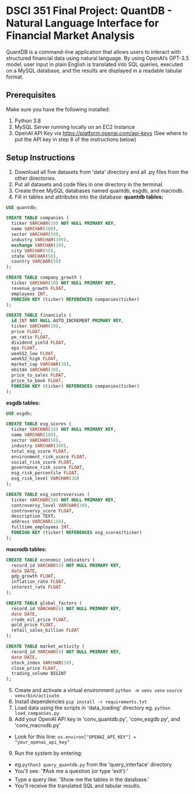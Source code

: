 # DSCI 351 Final Project: QuantDB - Natural Language Interface for Financial Market Analysis

QuantDB is a command-line application that allows users to interact with structured financial data using natural language. By using OpenAI’s GPT-3.5 model, user input in plain English is translated into SQL queries, executed on a MySQL database, and the results are displayed in a readable tabular format.

## Prerequisites
Make sure you have the following installed:
1. Python 3.8
2. MySQL Server running locally on an EC2 Instance
3. OpenAI API Key via https://platform.openai.com/api-keys (See where to put the API key in step 8 of the instructions below)

## Setup Instructions
1. Download all five datasets from 'data' directory and all .py files from the other directories.
2. Put all datasets and code files in one directory in the terminal.
3. Create three MySQL databases named quantdb, esgdb, and macrodb.
4. Fill in tables and attributes into the database:
**quantdb tables:**
```sql
USE quantdb;

CREATE TABLE companies (
  ticker VARCHAR(10) NOT NULL PRIMARY KEY,
  name VARCHAR(100),
  sector VARCHAR(50),
  industry VARCHAR(100),
  exchange VARCHAR(20),
  city VARCHAR(50),
  state VARCHAR(50),
  country VARCHAR(50)
);

CREATE TABLE company_growth (
  ticker VARCHAR(10) NOT NULL PRIMARY KEY,
  revenue_growth FLOAT,
  employees INT,
  FOREIGN KEY (ticker) REFERENCES companies(ticker)
);

CREATE TABLE financials (
  id INT NOT NULL AUTO_INCREMENT PRIMARY KEY,
  ticker VARCHAR(10),
  price FLOAT,
  pe_ratio FLOAT,
  dividend_yield FLOAT,
  eps FLOAT,
  week52_low FLOAT,
  week52_high FLOAT,
  market_cap VARCHAR(30),
  ebitda VARCHAR(30),
  price_to_sales FLOAT,
  price_to_book FLOAT,
  FOREIGN KEY (ticker) REFERENCES companies(ticker)
);
```
**esgdb tables:**

```sql
USE esgdb;

CREATE TABLE esg_scores (
  ticker VARCHAR(10) NOT NULL PRIMARY KEY,
  name VARCHAR(100),
  sector VARCHAR(50),
  industry VARCHAR(100),
  total_esg_score FLOAT,
  environment_risk_score FLOAT,
  social_risk_score FLOAT,
  governance_risk_score FLOAT,
  esg_risk_percentile FLOAT,
  esg_risk_level VARCHAR(30)
);

CREATE TABLE esg_controversies (
  ticker VARCHAR(10) NOT NULL PRIMARY KEY,
  controversy_level VARCHAR(30),
  controversy_score FLOAT,
  description TEXT,
  address VARCHAR(150),
  fulltime_employees INT,
  FOREIGN KEY (ticker) REFERENCES esg_scores(ticker)
);
```
**macrodb tables:**
```sql
CREATE TABLE economic_indicators (
  record_id VARCHAR(8) NOT NULL PRIMARY KEY,
  date DATE,
  gdp_growth FLOAT,
  inflation_rate FLOAT,
  interest_rate FLOAT
);

CREATE TABLE global_factors (
  record_id VARCHAR(8) NOT NULL PRIMARY KEY,
  date DATE,
  crude_oil_price FLOAT,
  gold_price FLOAT,
  retail_sales_billion FLOAT
);

CREATE TABLE market_activity (
  record_id VARCHAR(8) NOT NULL PRIMARY KEY,
  date DATE,
  stock_index VARCHAR(50),
  close_price FLOAT,
  trading_volume BIGINT
);
```
5. Create and activate a virtual environment
`python -m venv venv`
`source venv/bin/activate`
6. Install dependencies
`pip install -r requirements.txt`
7. Load data using the scripts in 'data_loading' directory
eg. `python load_companies.py`
8. Add your OpenAI API key in 'conv_quantdb.py', 'conv_esgdb.py', and 'conv_macrodb.py'
- Look for this line: `os.environ["OPENAI_API_KEY"] = "your_openai_api_key"`
9. Run the system by entering:
- eg.`python3 query_quantdb.py` from the 'query_interface' directory
- You'll see: '❓Ask me a question (or type 'exit'):'
- Type a query like: 'Show me the tables in the database.'
- You'll receive the translated SQL and tabular results.
